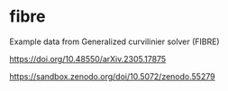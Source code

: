 # fibre
Example data from Generalized curvilinier solver (FIBRE)

https://doi.org/10.48550/arXiv.2305.17875

https://sandbox.zenodo.org/doi/10.5072/zenodo.55279

